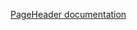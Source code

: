 <a href="http://react-bootstrap.github.io/components.html#page-header" target="_blank">PageHeader documentation</a>
